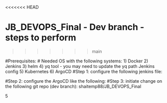 <<<<<<< HEAD
# JB_DEVOPS_Final - Dev branch - steps to perform
>>>>>>> main

#Prerequisites:
	# Needed OS with the following systems:
		1) Docker
		2) Jenkins
		3) helm
                4) yq tool - you may need to update the yq path Jenkins config
		5) Kubernetes
		6) ArgoCD
#Step 1:
	configure the following jenkins file:

#Step 2:
	configure the ArgoCD like the following:
#Step 3:
	initiate change on the following git repo (dev branch): shaitemp88/JB_DEVOPS_Final
	
5
